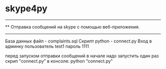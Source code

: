 # skype4py
******************************************************
** Отправка сообщений на skype с помощью веб-приложения.
******************************************************

База данных файл - complaints.sql
Скрипт python - connect.py
Вход в админку пользователь test1 пароль 1111

перед запуском отправки сообщений в начале надо запустить один раз скрип "connect.py" в консоле:
python "connect.py"

